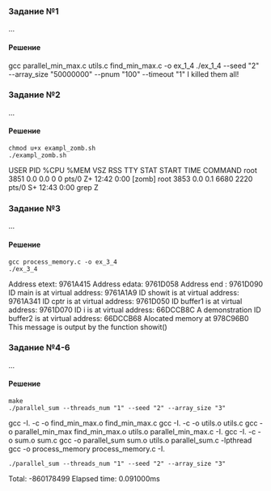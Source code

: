 ### Задание №1

...
#### Решение
gcc parallel_min_max.c utils.c find_min_max.c -o ex_1_4
./ex_1_4 --seed "2" --array_size "50000000" --pnum "100" --timeout "1"
I killed them all!

### Задание №2

...

#### Решение
```
chmod u+x exampl_zomb.sh
./exampl_zomb.sh 
```
USER       PID %CPU %MEM    VSZ   RSS TTY      STAT START   TIME COMMAND
root      3851  0.0  0.0      0     0 pts/0    Z+   12:42   0:00 [zomb] <defunct>
root      3853  0.0  0.1   6680  2220 pts/0    S+   12:43   0:00 grep Z

### Задание №3

...
#### Решение
```
gcc process_memory.c -o ex_3_4
./ex_3_4
```
Address etext: 9761A415 
Address edata: 9761D058 
Address end  : 9761D090 
ID main          is at virtual address: 9761A1A9
ID showit        is at virtual address: 9761A341
ID cptr          is at virtual address: 9761D050
ID buffer1       is at virtual address: 9761D070
ID i     is at virtual address: 66DCCB8C
A demonstration
ID buffer2       is at virtual address: 66DCCB68
Alocated memory at 978C96B0
This message is output by the function showit()
### Задание №4-6

...
#### Решение
```
make      
./parallel_sum --threads_num "1" --seed "2" --array_size "3"
```
gcc -I.   -c -o find_min_max.o find_min_max.c
gcc -I.   -c -o utils.o utils.c
gcc -o parallel_min_max find_min_max.o utils.o parallel_min_max.c -I.
gcc -I.   -c -o sum.o sum.c
gcc -o parallel_sum sum.o utils.o parallel_sum.c -lpthread
gcc -o process_memory process_memory.c -I.
```
./parallel_sum --threads_num "1" --seed "2" --array_size "3"
```
Total: -860178499
Elapsed time: 0.091000ms
